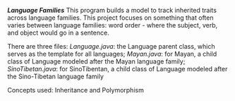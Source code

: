 ***Language Families***
This program builds a model to track inherited traits across language families. This project focuses on something that often varies between language families: word order - where the subject, verb, and object would go in a sentence.

There are three files:
*Language.java*: the Language parent class, which serves as the template for all languages;
*Mayan.java*: for Mayan, a child class of Language modeled after the Mayan language family;
*SinoTibetan.java*: for SinoTibentan, a child class of Language modeled after the Sino-Tibetan language family

Concepts used: Inheritance and Polymorphism
